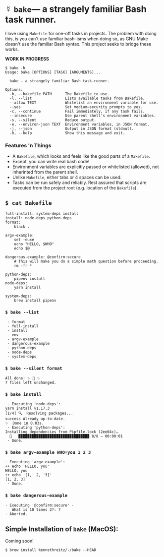 # ☿ `bake`— a strangely familiar Bash task runner.


I love using `Makefile` for one-off tasks in projects. The problem with doing this, is you can't use familiar bash–isms when doing so, as GNU Make doesn't use the familiar Bash syntax. This project seeks to bridge these works.

**WORK IN PROGRESS**

```console
$ bake -h
Usage: bake [OPTIONS] [TASK] [ARGUMENTS]...

  bake — a strangely familiar Bash task–runner.

Options:
  -b, --bakefile PATH      The Bakefile to use.
  -l, --list               Lists available tasks from Bakefile.
  --allow TEXT             Whitelist an environment variable for use.
  --yes                    Set medium–security prompts to yes.
  -c, --continue           Fail immediately, if any task fails.
  --insecure               Use parent shell's environment variables.
  -s, --silent             Reduce output.
  -e, --environ-json TEXT  Environment variables, in JSON format.
  -j, --json               Output in JSON format (stdout).
  -h, --help               Show this message and exit.
```

### Features 'n Things

- A `Bakefile`, which looks and feels like the good parts of a `Makefile`.
- Except, you can write real bash code!
- Environment variables are explicitly passed or whitelisted (allowed), not inherinted from the parent shell.
- Unlike `Makefile`, either tabs or 4 spaces can be used.
- Tasks can be run safely and reliably. Rest assured that scripts are executed from the project root (e.g. location of the `Bakefile`).

<!-- ![bake icon](https://github.com/kennethreitz/bake/blob/master/ext/bake.png?raw=true) -->


## `$ cat Bakefile`

```make
full-install: system-deps install
install: node-deps python-deps
format:
    black .

argv-example:
    set -euxe
    echo "HELLO, $WHO"
    echo $@

dangerous-example: @confirm:secure
    # This will make you do a simple math question before proceeding.
    rm -fr *

python-deps:
    pipenv install
node-deps:
    yarn install

system-deps:
    brew install pipenv
```

### `$ bake --list`

```console
 - format
 - full-install
 - install
 - env
 - argv-example
 - dangerous-example
 - python-deps
 - node-deps
 - system-deps
```


### `$ bake --silent format`

```console
All done! ✨ 🍰 ✨
7 files left unchanged.
```


### `$ bake install`

```console
 · Executing 'node-deps':
yarn install v1.17.3
[1/4] 🔍  Resolving packages...
success Already up-to-date.
✨  Done in 0.03s.
 · Executing 'python-deps':
Installing dependencies from Pipfile.lock (2ee04c)…
  🐍   ▉▉▉▉▉▉▉▉▉▉▉▉▉▉▉▉▉▉▉▉▉▉▉▉▉▉▉▉▉▉▉▉ 8/8 — 00:00:01
 · Done.
```


### `$ bake argv-example WHO=you 1 2 3`

```console
· Executing 'argv-example':
++ echo 'HELLO, you'
HELLO, you
++ echo '[1,' 2, '3]'
[1, 2, 3]
 · Done.
```

### `$ bake dangerous-example`

```console
· Executing '@confirm:secure' ·
   What is 10 times 2?: 7
· Aborted.
```


## Simple Installation of `bake` (**MacOS**):

Coming soon!

```console
$ brew install kennethreitz/-/bake --HEAD
```

